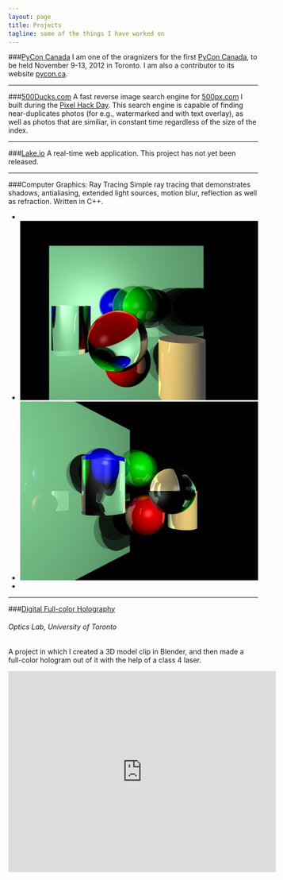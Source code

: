 ```yaml
---
layout: page
title: Projects
tagline: some of the things I have worked on
---
```


###[PyCon Canada](http://pycon.ca)
I am one of the oragnizers for the first [PyCon Canada](http://pycon.ca), to be
held November 9-13, 2012 in Toronto. I am also a contributor to its website
[pycon.ca](https://github.com/pyconca/pyconca).

- - -

###[500Ducks.com](http://500ducks.com)
A fast reverse image search engine for [500px.com](http://500px.com) I built
during the [Pixel Hack Day](http://pixelhackday.com). This search engine is
capable of finding near-duplicates photos (for e.g., watermarked and with text
overlay), as well as photos that are similiar, in constant time regardless of
the size of the index.

- - -

###[Lake.io](http://lake.io/)
A real-time web application. This project has not yet been released.

- - -
###Computer Graphics: Ray Tracing
Simple ray tracing that demonstrates shadows, antialiasing, extended light
sources, motion blur, reflection as well as refraction. Written in C++.

<ul class="thumbnails">
  <li class="span05">&nbsp;</li>
  <li class="span3">
    <a data-toggle="modal" href="#img1" class="thumbnail">
        <img src="/assets/img/ray-tracing-1.jpg" alt="thumbnail1" title="thumbnail 1" />
    </a>
  </li>
  <li class="span3">
    <a data-toggle="modal" href="#img2" class="thumbnail">
        <img src="/assets/img/ray-tracing-2.jpg" alt="thumbnail2" title="thumbnail 2" />
    </a>
  </li>
  <li class="span05">&nbsp;</li>
</ul>

<div class="modal fade" id="img1" style="display:none;">
    <img class="thumbnail" src="/assets/img/ray-tracing-1.jpg" width="550" alt="image1" title="Image 1" />
</div>
<div class="modal fade" id="img2" style="display:none;">
    <img class="thumbnail" src="/assets/img/ray-tracing-2.jpg" width="550" alt="image2" title="Image 2" />
</div>

- - -
###[Digital Full-color Holography](https://vimeo.com/33199683)
###### Optics Lab, University of Toronto

A project in which I created a 3D model clip in Blender, and then made a
full-color hologram out of it with the help of a class 4 laser.


&#x20;<iframe src="http://player.vimeo.com/video/33199683?title=0&amp;byline=0&amp;portrait=0&amp;badge=0&amp;color=ffffff" width="540" height="405" frameborder="0" webkitAllowFullScreen="true" mozallowfullscreen="true" allowFullScreen="true">&nbsp;</iframe>


